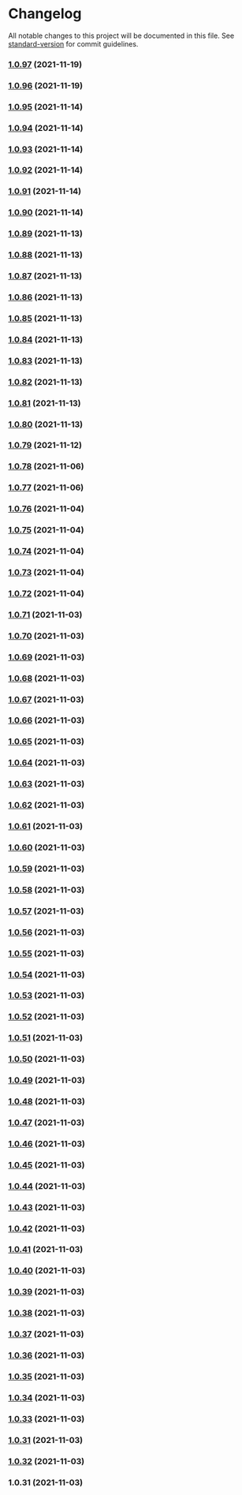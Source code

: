 # Changelog

All notable changes to this project will be documented in this file. See [standard-version](https://github.com/conventional-changelog/standard-version) for commit guidelines.

### [1.0.97](https://github.com/ProfessorManhattan/eslint-config/compare/v1.0.96...v1.0.97) (2021-11-19)

### [1.0.96](https://github.com/ProfessorManhattan/eslint-config/compare/v1.0.95...v1.0.96) (2021-11-19)

### [1.0.95](https://github.com/ProfessorManhattan/eslint-config/compare/v1.0.94...v1.0.95) (2021-11-14)

### [1.0.94](https://github.com/ProfessorManhattan/eslint-config/compare/v1.0.93...v1.0.94) (2021-11-14)

### [1.0.93](https://github.com/ProfessorManhattan/eslint-config/compare/v1.0.92...v1.0.93) (2021-11-14)

### [1.0.92](https://github.com/ProfessorManhattan/eslint-config/compare/v1.0.91...v1.0.92) (2021-11-14)

### [1.0.91](https://github.com/ProfessorManhattan/eslint-config/compare/v1.0.90...v1.0.91) (2021-11-14)

### [1.0.90](https://github.com/ProfessorManhattan/eslint-config/compare/v1.0.89...v1.0.90) (2021-11-14)

### [1.0.89](https://github.com/ProfessorManhattan/eslint-config/compare/v1.0.88...v1.0.89) (2021-11-13)

### [1.0.88](https://github.com/ProfessorManhattan/eslint-config/compare/v1.0.87...v1.0.88) (2021-11-13)

### [1.0.87](https://github.com/ProfessorManhattan/eslint-config/compare/v1.0.86...v1.0.87) (2021-11-13)

### [1.0.86](https://github.com/ProfessorManhattan/eslint-config/compare/v1.0.85...v1.0.86) (2021-11-13)

### [1.0.85](https://github.com/ProfessorManhattan/eslint-config/compare/v1.0.84...v1.0.85) (2021-11-13)

### [1.0.84](https://github.com/ProfessorManhattan/eslint-config/compare/v1.0.83...v1.0.84) (2021-11-13)

### [1.0.83](https://github.com/ProfessorManhattan/eslint-config/compare/v1.0.82...v1.0.83) (2021-11-13)

### [1.0.82](https://github.com/ProfessorManhattan/eslint-config/compare/v1.0.81...v1.0.82) (2021-11-13)

### [1.0.81](https://github.com/ProfessorManhattan/eslint-config/compare/v1.0.80...v1.0.81) (2021-11-13)

### [1.0.80](https://github.com/ProfessorManhattan/eslint-config/compare/v1.0.79...v1.0.80) (2021-11-13)

### [1.0.79](https://github.com/ProfessorManhattan/eslint-config/compare/v1.0.78...v1.0.79) (2021-11-12)

### [1.0.78](https://github.com/ProfessorManhattan/eslint-config/compare/v1.0.77...v1.0.78) (2021-11-06)

### [1.0.77](https://github.com/ProfessorManhattan/eslint-config/compare/v1.0.76...v1.0.77) (2021-11-06)

### [1.0.76](https://github.com/ProfessorManhattan/eslint-config/compare/v1.0.75...v1.0.76) (2021-11-04)

### [1.0.75](https://github.com/ProfessorManhattan/eslint-config/compare/v1.0.74...v1.0.75) (2021-11-04)

### [1.0.74](https://github.com/ProfessorManhattan/eslint-config/compare/v1.0.73...v1.0.74) (2021-11-04)

### [1.0.73](https://github.com/ProfessorManhattan/eslint-config/compare/v1.0.72...v1.0.73) (2021-11-04)

### [1.0.72](https://github.com/ProfessorManhattan/eslint-config/compare/v1.0.71...v1.0.72) (2021-11-04)

### [1.0.71](https://github.com/ProfessorManhattan/eslint-config/compare/v1.0.70...v1.0.71) (2021-11-03)

### [1.0.70](https://github.com/ProfessorManhattan/eslint-config/compare/v1.0.69...v1.0.70) (2021-11-03)

### [1.0.69](https://github.com/ProfessorManhattan/eslint-config/compare/v1.0.68...v1.0.69) (2021-11-03)

### [1.0.68](https://github.com/ProfessorManhattan/eslint-config/compare/v1.0.67...v1.0.68) (2021-11-03)

### [1.0.67](https://github.com/ProfessorManhattan/eslint-config/compare/v1.0.66...v1.0.67) (2021-11-03)

### [1.0.66](https://github.com/ProfessorManhattan/eslint-config/compare/v1.0.65...v1.0.66) (2021-11-03)

### [1.0.65](https://github.com/ProfessorManhattan/eslint-config/compare/v1.0.64...v1.0.65) (2021-11-03)

### [1.0.64](https://github.com/ProfessorManhattan/eslint-config/compare/v1.0.63...v1.0.64) (2021-11-03)

### [1.0.63](https://github.com/ProfessorManhattan/eslint-config/compare/v1.0.62...v1.0.63) (2021-11-03)

### [1.0.62](https://github.com/ProfessorManhattan/eslint-config/compare/v1.0.61...v1.0.62) (2021-11-03)

### [1.0.61](https://github.com/ProfessorManhattan/eslint-config/compare/v1.0.60...v1.0.61) (2021-11-03)

### [1.0.60](https://github.com/ProfessorManhattan/eslint-config/compare/v1.0.59...v1.0.60) (2021-11-03)

### [1.0.59](https://github.com/ProfessorManhattan/eslint-config/compare/v1.0.58...v1.0.59) (2021-11-03)

### [1.0.58](https://github.com/ProfessorManhattan/eslint-config/compare/v1.0.57...v1.0.58) (2021-11-03)

### [1.0.57](https://github.com/ProfessorManhattan/eslint-config/compare/v1.0.56...v1.0.57) (2021-11-03)

### [1.0.56](https://github.com/ProfessorManhattan/eslint-config/compare/v1.0.55...v1.0.56) (2021-11-03)

### [1.0.55](https://github.com/ProfessorManhattan/eslint-config/compare/v1.0.54...v1.0.55) (2021-11-03)

### [1.0.54](https://github.com/ProfessorManhattan/eslint-config/compare/v1.0.53...v1.0.54) (2021-11-03)

### [1.0.53](https://github.com/ProfessorManhattan/eslint-config/compare/v1.0.52...v1.0.53) (2021-11-03)

### [1.0.52](https://github.com/ProfessorManhattan/eslint-config/compare/v1.0.51...v1.0.52) (2021-11-03)

### [1.0.51](https://github.com/ProfessorManhattan/eslint-config/compare/v1.0.50...v1.0.51) (2021-11-03)

### [1.0.50](https://github.com/ProfessorManhattan/eslint-config/compare/v1.0.49...v1.0.50) (2021-11-03)

### [1.0.49](https://github.com/ProfessorManhattan/eslint-config/compare/v1.0.48...v1.0.49) (2021-11-03)

### [1.0.48](https://github.com/ProfessorManhattan/eslint-config/compare/v1.0.47...v1.0.48) (2021-11-03)

### [1.0.47](https://github.com/ProfessorManhattan/eslint-config/compare/v1.0.46...v1.0.47) (2021-11-03)

### [1.0.46](https://github.com/ProfessorManhattan/eslint-config/compare/v1.0.45...v1.0.46) (2021-11-03)

### [1.0.45](https://github.com/ProfessorManhattan/eslint-config/compare/v1.0.44...v1.0.45) (2021-11-03)

### [1.0.44](https://github.com/ProfessorManhattan/eslint-config/compare/v1.0.43...v1.0.44) (2021-11-03)

### [1.0.43](https://github.com/ProfessorManhattan/eslint-config/compare/v1.0.42...v1.0.43) (2021-11-03)

### [1.0.42](https://github.com/ProfessorManhattan/eslint-config/compare/v1.0.41...v1.0.42) (2021-11-03)

### [1.0.41](https://github.com/ProfessorManhattan/eslint-config/compare/v1.0.40...v1.0.41) (2021-11-03)

### [1.0.40](https://github.com/ProfessorManhattan/eslint-config/compare/v1.0.39...v1.0.40) (2021-11-03)

### [1.0.39](https://github.com/ProfessorManhattan/eslint-config/compare/v1.0.38...v1.0.39) (2021-11-03)

### [1.0.38](https://github.com/ProfessorManhattan/eslint-config/compare/v1.0.37...v1.0.38) (2021-11-03)

### [1.0.37](https://github.com/ProfessorManhattan/eslint-config/compare/v1.0.36...v1.0.37) (2021-11-03)

### [1.0.36](https://github.com/ProfessorManhattan/eslint-config/compare/v1.0.35...v1.0.36) (2021-11-03)

### [1.0.35](https://github.com/ProfessorManhattan/eslint-config/compare/v1.0.34...v1.0.35) (2021-11-03)

### [1.0.34](https://github.com/ProfessorManhattan/eslint-config/compare/v1.0.33...v1.0.34) (2021-11-03)

### [1.0.33](https://github.com/ProfessorManhattan/eslint-config/compare/v1.0.32...v1.0.33) (2021-11-03)

### [1.0.31](https://github.com/ProfessorManhattan/eslint-config/compare/v1.0.32...v1.0.31) (2021-11-03)

### [1.0.32](https://github.com/ProfessorManhattan/eslint-config/compare/v1.0.31...v1.0.32) (2021-11-03)

### 1.0.31 (2021-11-03)

